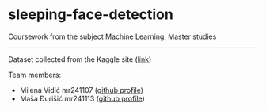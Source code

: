# sleeping-face-detection
Coursework from the subject Machine Learning, Master studies

____________________________________  
Dataset collected from the Kaggle site ([link](https://www.kaggle.com/datasets/hazemfahmy/openned-closed-eyes))
  
Team members:
- Milena Vidić mr241107 ([github profile](https://github.com/milenavidic))
- Maša Đurišić mr241113 ([github profile](https://github.com/masaa96))
